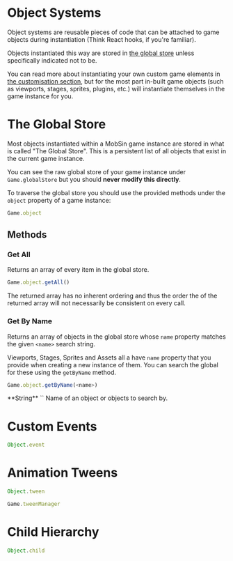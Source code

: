 # Object Systems

Object systems are reusable pieces of code that can be attached to game objects during instantiation (Think React hooks, if you're familiar).

Objects instantiated this way are stored in [the global store](#the-global-store) unless specifically indicated not to be.

You can read more about instantiating your own custom game elements in [the customisation section](../customisation), but for the most part in-built game objects (such as viewports, stages, sprites, plugins, etc.) will instantiate themselves in the game instance for you.

# The Global Store

Most objects instantiated within a MobSin game instance are stored in what is called "The Global Store". This is a persistent list of all objects that exist in the current game instance.

You can see the raw global store of your game instance under `Game.globalStore` but you should **never modify this directly**.

To traverse the global store you should use the provided methods under the `object` property of a game instance:

```javascript
Game.object
```

## Methods

### Get All

Returns an array of every item in the global store.

```javascript
Game.object.getAll()
```

The returned array has no inherent ordering and thus the order the of the returned array will not necessarily be consistent on every call.

### Get By Name

Returns an array of objects in the global store whose `name` property matches the given `<name>` search string.

Viewports, Stages, Sprites and Assets all a have `name` property that you provide when creating a new instance of them. You can search the global for these using the `getByName` method.

```javascript
Game.object.getByName(<name>)
```

<span class="tI tI-1">
	**String** `<name>`
</span>
<span class="tI tI-2">
	Name of an object or objects to search by.
</span>

# Custom Events

```javascript
Object.event
```

# Animation Tweens

```javascript
Object.tween

Game.tweenManager
```

# Child Hierarchy

```javascript
Object.child
```
